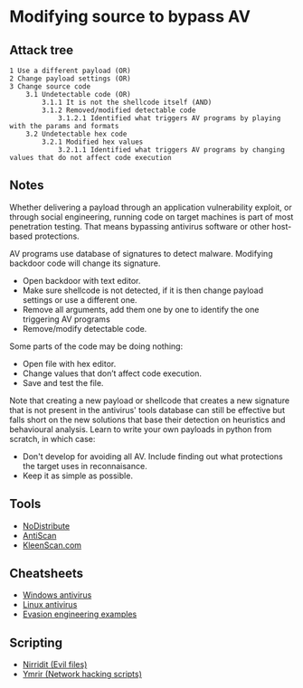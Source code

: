 # Modifying source to bypass AV

## Attack tree

```text
1 Use a different payload (OR)
2 Change payload settings (OR)
3 Change source code
    3.1 Undetectable code (OR)
        3.1.1 It is not the shellcode itself (AND)
        3.1.2 Removed/modified detectable code
            3.1.2.1 Identified what triggers AV programs by playing with the params and formats 
    3.2 Undetectable hex code 
        3.2.1 Modified hex values
            3.2.1.1 Identified what triggers AV programs by changing values that do not affect code execution
```

## Notes

Whether delivering a payload through an application vulnerability exploit, or through social engineering, running code 
on target machines is part of most penetration testing. That means bypassing antivirus software or other host-based 
protections.

AV programs use database of signatures to detect malware. Modifying backdoor code will change its signature.

* Open backdoor with text editor.
* Make sure shellcode is not detected, if it is then change payload settings or use a different one.
* Remove all arguments, add them one by one to identify the one triggering AV programs
* Remove/modify detectable code.

Some parts of the code may be doing nothing:

* Open file with hex editor.
* Change values that don’t affect code execution.
* Save and test the file.

Note that creating a new payload or shellcode that creates a new signature that is not present in the antivirus' tools 
database can still be effective but falls short on the new solutions that base their detection on heuristics 
and behavioural analysis. Learn to write your own payloads in python from scratch, in which case:

* Don't develop for avoiding all AV. Include finding out what protections the target uses in reconnaisance.
* Keep it as simple as possible.

## Tools

* [NoDistribute](https://nodistribute.com/)
* [AntiScan](https://antiscan.me/)
* [KleenScan.com](https://kleenscan.com)

## Cheatsheets

* [Windows antivirus](cheatsheets:docs/payloads/av-windows)
* [Linux antivirus](cheatsheets:docs/payloads/av-linux)
* [Evasion engineering examples](cheatsheets:docs/payloads/evasion-engineering)

## Scripting

* [Nirridit (Evil files)](https://github.com/tymyrddin/nirridit)
* [Ymrir (Network hacking scripts)](https://github.com/tymyrddin/ymrir)